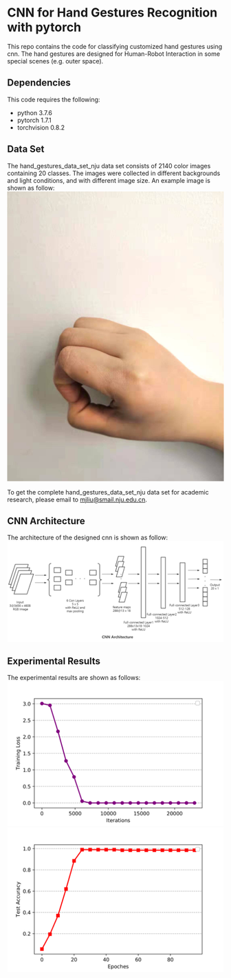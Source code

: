 # CNN for Hand Gestures Recognition with pytorch
This repo contains the code for classifying customized hand gestures using cnn. The hand gestures are designed for Human-Robot Interaction in some special scenes (e.g. outer space).

## Dependencies
This code requires the following: 
* python 3.7.6
* pytorch 1.7.1
* torchvision 0.8.2


## Data Set
The hand_gestures_data_set_nju data set consists of 2140 color images containing 20 classes. The images were collected in different backgrounds and light conditions, and with different image size. An example image is shown as follow:
![](https://github.com/Wenminggong/cnn-for-hand-gestures-recognition-pytorch/blob/main/hand_gestures_data_set_nju/hand/1.%E6%8E%A7%E5%88%B6%E5%BC%80%E5%A7%8B/%E4%BA%AE/B_wall_F_1.1.jpg)

To get the complete hand_gestures_data_set_nju data set for academic research, please email to [mjliu@smail.nju.edu.cn](mjliu@smail.nju.edu.cn).

## CNN Architecture
The architecture of the designed cnn is shown as follow:
![](https://github.com/Wenminggong/cnn-for-hand-gestures-recognition-pytorch/blob/main/cnn_architecture.PNG)

## Experimental Results
The experimental results are shown as follows:
![](https://github.com/Wenminggong/cnn-for-hand-gestures-recognition-pytorch/blob/main/saves/training_loss.png "training loss")
![](https://github.com/Wenminggong/cnn-for-hand-gestures-recognition-pytorch/blob/main/saves/test_acc.png "test accuracy")
